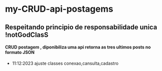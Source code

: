 # my-CRUD-api-postagems

## Respeitando principio de  responsabilidade unica !notGodClasS

#### CRUD postagem , diponibiliza uma api  retorna  as tres ultimos posts  no formato JSON

* 11:12:2023 ajuste classes conexao,cansulta,cadastro
